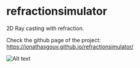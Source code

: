 # refractionsimulator

2D Ray casting with refraction.

Check the github page of the project: https://jonathasgouv.github.io/refractionsimulator/

![Alt text](jonathasgouv/refractionsimulator/blob/master/readmeimage.png?raw=true "2D Raycasting")
